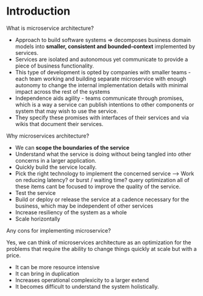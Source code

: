 # Introduction

What is microservice architecture?
- Approach to build software systems => decomposes business domain models into **smaller, consistent and bounded-context** implemented by services.
- Services are isolated and autonomous yet communicate to provide a piece of business functionality.
- This type of development is opted by companies with smaller teams  - each team working and building separate microservice with enough autonomy to change the internal implementation details with minimal impact across the rest of the systems
- Independence aids agility - teams communicate through promises, which is a way a service can publish intentions to other components or system that may wish to use the service.
- They specify these promises with interfaces of their services and via wikis that document their services.

Why microservices architecture? 

- We can **scope the boundaries of the service**
- Understand what the service is doing without being tangled into other concerns in a larger application.
- Quickly build the service locally.
- Pick the right technology to implement the concerned service --> Work on reducing latency? or burst / waiting time? query optimization all of these items cant be focused to improve the quality of the service.
- Test the service
- Build or deploy or release the service at a cadence necessary for the business, which may be independent of other services
- Increase resiliency of the system as a whole
- Scale horizontally

Any cons for implementing microservice? 

Yes, we can think of microservices architecture as an optimization for the problems that require the ability to change things quickly at scale but with a price.
- It can be more resource intensive
- It can bring in duplication
- Increases operational complexicity to a larger extend
- It becomes difficult to understand the system holistically.


  
